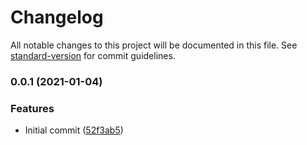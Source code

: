 # Changelog

All notable changes to this project will be documented in this file. See [standard-version](https://github.com/conventional-changelog/standard-version) for commit guidelines.

### 0.0.1 (2021-01-04)


### Features

* Initial commit ([52f3ab5](https://github.com/AubreyHewes/storybook-addon-docs-graymatter/commit/52f3ab5495e3d09211dcf3b7c7ab3dc44aaef7d4))
